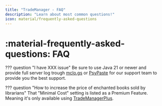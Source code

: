 ```yaml
---
title: "TradeManager - FAQ"
description: "Learn about most common questions!"
icon: material/frequently-asked-questions
---
```


# :material-frequently-asked-questions: FAQ

??? question "I have XXX issue"
    Be sure to use Java 21 or newer and provide full server log trough [mclo.gs](https://mclo.gs/) or [PsyPaste](https://paste.crafttale.eu/) for our support team to provide you the best support.

??? question "How to increase the price of enchanted books sold by librarians"
    That "Minimal Cost" setting is listed as a Premium Feature. Meaning it's only available using [TradeManagerPlus](https://www.spigotmc.org/resources/trademanagerplus-1-20-x-1-21-5-villager-trade-control-custom-item-support.122864/).